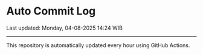 # Auto Commit Log

Last updated: Monday, 04-08-2025 14:24 WIB

---

This repository is automatically updated every hour using GitHub Actions.
